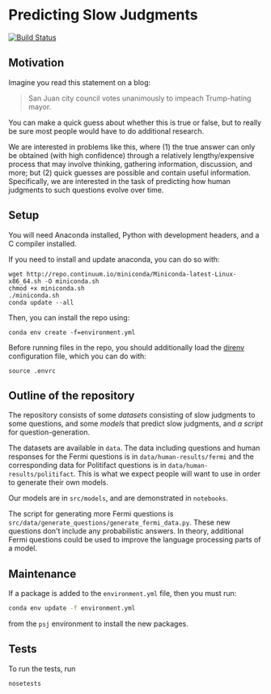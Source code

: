 # Predicting Slow Judgments

[![Build Status](https://travis-ci.com/oughtinc/psj.svg?branch=master)](https://travis-ci.com/oughtinc/psj)

## Motivation

Imagine you read this statement on a blog:

> San Juan city council votes unanimously to impeach Trump-hating mayor.

You can make a quick guess about whether this is true or false, but to really be sure most people would have to do additional research.

We are interested in problems like this, where (1) the true answer can only be obtained (with high confidence) through a relatively lengthy/expensive process that may involve thinking, gathering information, discussion, and more; but (2) quick guesses are possible and contain useful information. Specifically, we are interested in the task of predicting how human judgments to such questions evolve over time.

## Setup

You will need Anaconda installed, Python with development headers, and a C compiler installed. 

If you need to install and update anaconda, you can do so with:
```
wget http://repo.continuum.io/miniconda/Miniconda-latest-Linux-x86_64.sh -O miniconda.sh
chmod +x miniconda.sh
./miniconda.sh
conda update --all
```

Then, you can install the repo using:

```
conda env create -f=environment.yml
```

Before running files in the repo, you should additionally load the [direnv](https://github.com/direnv/direnv) configuration file, which you can do with:

```
source .envrc
```

## Outline of the repository

The repository consists of some _datasets_ consisting of slow judgments to some questions, and some _models_ that predict slow judgments, and _a script_ for question-generation.

The datasets are available in `data`. The data including questions and human responses for the Fermi questions is in `data/human-results/fermi` and the corresponding data for Politifact questions is in `data/human-results/politifact`. This is what we expect people will want to use in order to generate their own models.

Our models are in `src/models`, and are demonstrated in `notebooks`.

The script for generating more Fermi questions is `src/data/generate_questions/generate_fermi_data.py`. These new questions don't include any probabilistic answers. In theory, additional Fermi questions could be used to improve the language processing parts of a model.


## Maintenance

If a package is added to the `environment.yml` file, then you must run:

```bash
conda env update -f environment.yml
```

from the `psj` environment to install the new packages.

## Tests

To run the tests, run

```
nosetests
```

